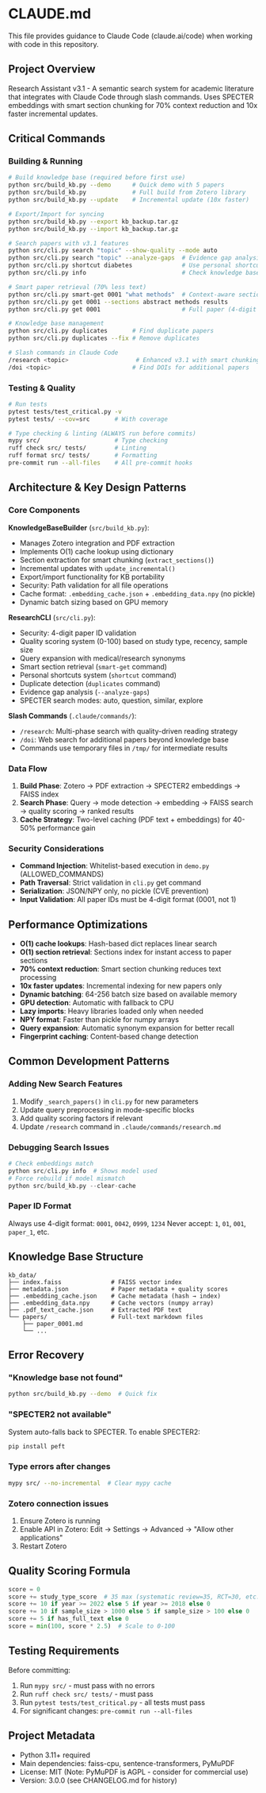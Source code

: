 # CLAUDE.md

This file provides guidance to Claude Code (claude.ai/code) when working with code in this repository.

## Project Overview

Research Assistant v3.1 - A semantic search system for academic literature that integrates with Claude Code through slash commands. Uses SPECTER embeddings with smart section chunking for 70% context reduction and 10x faster incremental updates.

## Critical Commands

### Building & Running

```bash
# Build knowledge base (required before first use)
python src/build_kb.py --demo      # Quick demo with 5 papers
python src/build_kb.py             # Full build from Zotero library
python src/build_kb.py --update    # Incremental update (10x faster)

# Export/Import for syncing
python src/build_kb.py --export kb_backup.tar.gz
python src/build_kb.py --import kb_backup.tar.gz

# Search papers with v3.1 features
python src/cli.py search "topic" --show-quality --mode auto
python src/cli.py search "topic" --analyze-gaps  # Evidence gap analysis
python src/cli.py shortcut diabetes              # Use personal shortcuts
python src/cli.py info                           # Check knowledge base status

# Smart paper retrieval (70% less text)
python src/cli.py smart-get 0001 "what methods"  # Context-aware sections
python src/cli.py get 0001 --sections abstract methods results
python src/cli.py get 0001                       # Full paper (4-digit ID)

# Knowledge base management
python src/cli.py duplicates       # Find duplicate papers
python src/cli.py duplicates --fix # Remove duplicates

# Slash commands in Claude Code
/research <topic>                   # Enhanced v3.1 with smart chunking
/doi <topic>                       # Find DOIs for additional papers
```

### Testing & Quality

```bash
# Run tests
pytest tests/test_critical.py -v
pytest tests/ --cov=src       # With coverage

# Type checking & linting (ALWAYS run before commits)
mypy src/                     # Type checking
ruff check src/ tests/        # Linting
ruff format src/ tests/       # Formatting
pre-commit run --all-files    # All pre-commit hooks
```

## Architecture & Key Design Patterns

### Core Components

**KnowledgeBaseBuilder** (`src/build_kb.py`):

- Manages Zotero integration and PDF extraction
- Implements O(1) cache lookup using dictionary
- Section extraction for smart chunking (`extract_sections()`)
- Incremental updates with `update_incremental()`
- Export/import functionality for KB portability
- Security: Path validation for all file operations
- Cache format: `.embedding_cache.json` + `.embedding_data.npy` (no pickle)
- Dynamic batch sizing based on GPU memory

**ResearchCLI** (`src/cli.py`):

- Security: 4-digit paper ID validation
- Quality scoring system (0-100) based on study type, recency, sample size
- Query expansion with medical/research synonyms
- Smart section retrieval (`smart-get` command)
- Personal shortcuts system (`shortcut` command)
- Duplicate detection (`duplicates` command)
- Evidence gap analysis (`--analyze-gaps`)
- SPECTER search modes: auto, question, similar, explore

**Slash Commands** (`.claude/commands/`):

- `/research`: Multi-phase search with quality-driven reading strategy
- `/doi`: Web search for additional papers beyond knowledge base
- Commands use temporary files in `/tmp/` for intermediate results

### Data Flow

1. **Build Phase**: Zotero → PDF extraction → SPECTER2 embeddings → FAISS index
2. **Search Phase**: Query → mode detection → embedding → FAISS search → quality scoring → ranked results
3. **Cache Strategy**: Two-level caching (PDF text + embeddings) for 40-50% performance gain

### Security Considerations

- **Command Injection**: Whitelist-based execution in `demo.py` (ALLOWED_COMMANDS)
- **Path Traversal**: Strict validation in `cli.py` get command
- **Serialization**: JSON/NPY only, no pickle (CVE prevention)
- **Input Validation**: All paper IDs must be 4-digit format (0001, not 1)

## Performance Optimizations

- **O(1) cache lookups**: Hash-based dict replaces linear search
- **O(1) section retrieval**: Sections index for instant access to paper sections
- **70% context reduction**: Smart section chunking reduces text processing
- **10x faster updates**: Incremental indexing for new papers only
- **Dynamic batching**: 64-256 batch size based on available memory
- **GPU detection**: Automatic with fallback to CPU
- **Lazy imports**: Heavy libraries loaded only when needed
- **NPY format**: Faster than pickle for numpy arrays
- **Query expansion**: Automatic synonym expansion for better recall
- **Fingerprint caching**: Content-based change detection

## Common Development Patterns

### Adding New Search Features

1. Modify `_search_papers()` in `cli.py` for new parameters
2. Update query preprocessing in mode-specific blocks
3. Add quality scoring factors if relevant
4. Update `/research` command in `.claude/commands/research.md`

### Debugging Search Issues

```python
# Check embeddings match
python src/cli.py info  # Shows model used
# Force rebuild if model mismatch
python src/build_kb.py --clear-cache
```

### Paper ID Format

Always use 4-digit format: `0001`, `0042`, `0999`, `1234`
Never accept: `1`, `01`, `001`, `paper_1`, etc.

## Knowledge Base Structure

```
kb_data/
├── index.faiss              # FAISS vector index
├── metadata.json            # Paper metadata + quality scores
├── .embedding_cache.json    # Cache metadata (hash → index)
├── .embedding_data.npy      # Cache vectors (numpy array)
├── .pdf_text_cache.json     # Extracted PDF text
└── papers/                  # Full-text markdown files
    ├── paper_0001.md
    └── ...
```

## Error Recovery

### "Knowledge base not found"

```bash
python src/build_kb.py --demo  # Quick fix
```

### "SPECTER2 not available"

System auto-falls back to SPECTER. To enable SPECTER2:

```bash
pip install peft
```

### Type errors after changes

```bash
mypy src/ --no-incremental  # Clear mypy cache
```

### Zotero connection issues

1. Ensure Zotero is running
2. Enable API in Zotero: Edit → Settings → Advanced → "Allow other applications"
3. Restart Zotero

## Quality Scoring Formula

```python
score = 0
score += study_type_score  # 35 max (systematic review=35, RCT=30, etc.)
score += 10 if year >= 2022 else 5 if year >= 2018 else 0
score += 10 if sample_size > 1000 else 5 if sample_size > 100 else 0
score += 5 if has_full_text else 0
score = min(100, score * 2.5)  # Scale to 0-100
```

## Testing Requirements

Before committing:

1. Run `mypy src/` - must pass with no errors
2. Run `ruff check src/ tests/` - must pass
3. Run `pytest tests/test_critical.py` - all tests must pass
4. For significant changes: `pre-commit run --all-files`

## Project Metadata

- Python 3.11+ required
- Main dependencies: faiss-cpu, sentence-transformers, PyMuPDF
- License: MIT (Note: PyMuPDF is AGPL - consider for commercial use)
- Version: 3.0.0 (see CHANGELOG.md for history)
